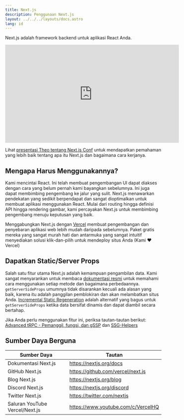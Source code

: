 ```yaml
---
title: Next.js
description: Penggunaan Next.js
layout: ../../../layouts/docs.astro
lang: id
---
```


Next.js adalah framework backend untuk aplikasi React Anda.

<div class="embed">
<iframe width="560" height="315" src="https://www.youtube.com/embed/W4UhNo3HAMw" title="Next.js adalah framework backend" frameborder="0" allow="accelerometer; autoplay; clipboard-write; encrypted-media; gyroscope; picture-in-picture" allowfullscreen></iframe>
</div>

Lihat [presentasi Theo tentang Next.js Conf](https://www.youtube.com/watch?v=W4UhNo3HAMw) untuk mendapatkan pemahaman yang lebih baik tentang apa itu Next.js dan bagaimana cara kerjanya.</p>

## Mengapa Harus Menggunakannya?

Kami mencintai React. Ini telah membuat pengembangan UI dapat diakses dengan cara yang belum pernah kami bayangkan sebelumnya. Ini juga dapat membimbing pengembang ke jalur yang sulit. Next.js menawarkan pendekatan yang sedikit berpendapat dan sangat dioptimalkan untuk membuat aplikasi menggunakan React. Mulai dari routing hingga definisi API hingga rendering gambar, kami percayakan Next.js untuk membimbing pengembang menuju keputusan yang baik.

Menggabungkan Next.js dengan [Vercel](https://vercel.com/) membuat pengembangan dan penyebaran aplikasi web lebih mudah daripada sebelumnya. Paket gratis mereka yang sangat murah hati dan antarmuka yang sangat intuitif menyediakan solusi klik-dan-pilih untuk mendeploy situs Anda (Kami ❤️ Vercel)

## Dapatkan Static/Server Props

Salah satu fitur utama Next.js adalah kemampuan pengambilan data. Kami sangat menyarankan untuk membaca [dokumentasi resmi](https://nextjs.org/docs/basic-features/data-fetching) untuk memahami cara menggunakan setiap metode dan bagaimana perbedaannya. `getServerSideProps` umumnya tidak disarankan kecuali ada alasan yang baik, karena itu adalah panggilan pemblokiran dan akan melambatkan situs Anda. [Incremental Static Regeneration](https://nextjs.org/docs/basic-features/data-fetching/incremental-static-regeneration) adalah alternatif yang bagus untuk `getServerSideProps` ketika data bersifat dinamis dan dapat diambil secara bertahap.

Jika Anda perlu menggunakan fitur ini, periksa tautan-tautan berikut: [Advanced tRPC - Pemanggil, fungsi, dan gSSP](https://www.youtube.com/watch?v=G2ZzmgShHgQ) dan [SSG-Helpers](https://trpc.io/docs/v9/ssg-helpers)

## Sumber Daya Berguna

| Sumber Daya                    | Tautan                                     |
| ----------------------------- | ------------------------------------------ |
| Dokumentasi Next.js            | <https://nextjs.org/docs>                    |
| GitHub Next.js                | <https://github.com/vercel/next.js>         |
| Blog Next.js                  | <https://nextjs.org/blog>                    |
| Discord Next.js               | <https://nextjs.org/discord>                 |
| Twitter Next.js               | <https://twitter.com/nextjs>                |
| Saluran YouTube Vercel/Next.js | <https://www.youtube.com/c/VercelHQ>         |
